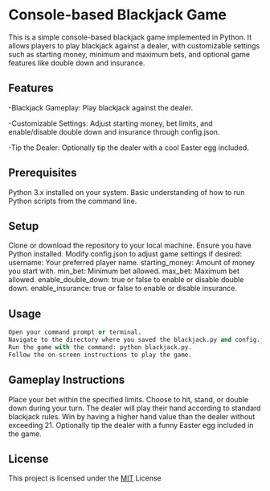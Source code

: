 # Console-based Blackjack Game
This is a simple console-based blackjack game implemented in Python. It allows players to play blackjack against a dealer, with customizable settings such as starting money, minimum and maximum bets, and optional game features like double down and insurance.

## Features
 -Blackjack Gameplay: Play blackjack against the dealer.
 
 -Customizable Settings: Adjust starting money, bet limits, and enable/disable double down and insurance through config.json.

 -Tip the Dealer: Optionally tip the dealer with a cool Easter egg included.

## Prerequisites
Python 3.x installed on your system.
Basic understanding of how to run Python scripts from the command line.

## Setup
Clone or download the repository to your local machine.
Ensure you have Python installed.
Modify config.json to adjust game settings if desired:
username: Your preferred player name.
starting_money: Amount of money you start with.
min_bet: Minimum bet allowed.
max_bet: Maximum bet allowed.
enable_double_down: true or false to enable or disable double down.
enable_insurance: true or false to enable or disable insurance.

## Usage
```python
Open your command prompt or terminal.
Navigate to the directory where you saved the blackjack.py and config.json files.
Run the game with the command: python blackjack.py.
Follow the on-screen instructions to play the game.
```

## Gameplay Instructions
Place your bet within the specified limits.
Choose to hit, stand, or double down during your turn.
The dealer will play their hand according to standard blackjack rules.
Win by having a higher hand value than the dealer without exceeding 21.
Optionally tip the dealer with a funny Easter egg included in the game.

## License
This project is licensed under the [MIT](https://choosealicense.com/licenses/mit/) License
